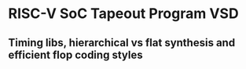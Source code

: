 # RISC-V SoC Tapeout Program VSD
## Timing libs, hierarchical vs flat synthesis and efficient flop coding styles
